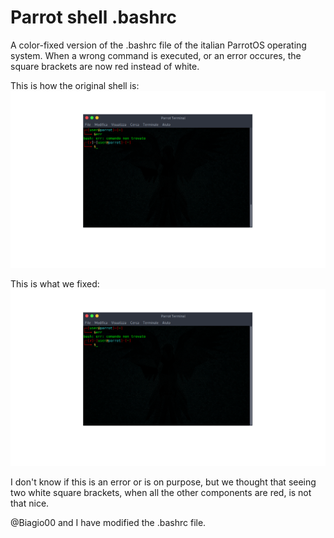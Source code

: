 # Parrot shell .bashrc
A color-fixed version of the .bashrc file of the italian ParrotOS operating system.
When a wrong command is executed, or an error occures, the square brackets are now red instead of white.

This is how the original shell is:
![](docs/img/err.png)

This is what we fixed:
![](docs/img/correct.png)

I don't know if this is an error or is on purpose, but we thought that seeing two white square brackets, when all the other components are red, is not that nice.

@Biagio00 and I have modified the .bashrc file.

